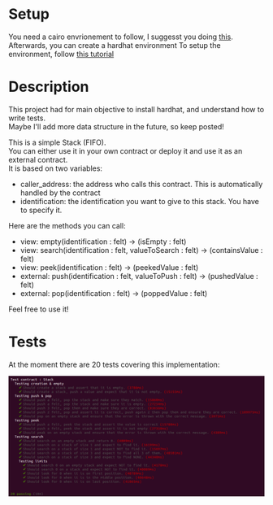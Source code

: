 # Setup

You need a cairo envrionement to follow, I suggesst you doing [this](https://www.cairo-lang.org/getting-started/).  
Afterwards, you can create a hardhat environment
To setup the environment, follow [this tutorial](https://symbonstark.surge.sh/?fbclid=IwAR0Fsl4QmID936P8Pu4UNFecCrQgYJa2wI92j768JMWP1T7I_RVJlihXYA4#/step/2) 

# Description

This project had for main objective to install hardhat, and understand how to write tests.  
Maybe I'll add more data structure in the future, so keep posted!

This is a simple Stack (FIFO).  
You can either use it in your own contract or deploy it and use it as an external contract.  
It is based on two variables: 
- caller_address: the address who calls this contract. This is automatically handled by the contract
- identification: the identification you want to give to this stack. You have to specify it.

Here are the methods you can call: 

+ view: empty(identification : felt) -> (isEmpty : felt)
+ view: search(identification : felt, valueToSearch : felt) -> (containsValue : felt)
+ view: peek(identification : felt) -> (peekedValue : felt)
+ external: push(identification : felt, valueToPush : felt) -> (pushedValue : felt)
+ external: pop(identification : felt) -> (poppedValue : felt)

Feel free to use it!

# Tests
At the moment there are 20 tests covering this implementation:   

![all tests passed](./images/testResults.png)